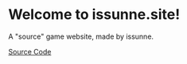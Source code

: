 <!DOCTYPE html>
 <html>
  



 <body>
 <h1>Welcome to issunne.site!</h1> 
<p>A "source" game website, made by issunne.</p>
 <a href="https://github.com/issunnne/issunne.git">Source Code</a> 
 </body>
 </html>
